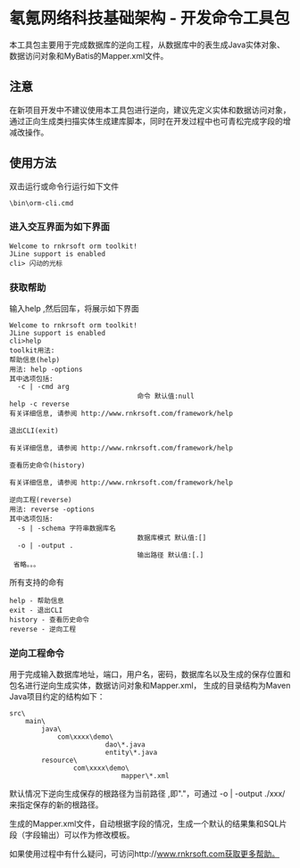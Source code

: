 # 氡氪网络科技基础架构 - 开发命令工具包
本工具包主要用于完成数据库的逆向工程，从数据库中的表生成Java实体对象、数据访问对象和MyBatis的Mapper.xml文件。
## 注意
在新项目开发中不建议使用本工具包进行逆向，建议先定义实体和数据访问对象，通过正向生成类扫描实体生成建库脚本，同时在开发过程中也可青松完成字段的增减改操作。

## 使用方法
双击运行或命令行运行如下文件
```
\bin\orm-cli.cmd
```

### 进入交互界面为如下界面

```
Welcome to rnkrsoft orm toolkit!
JLine support is enabled
cli> 闪动的光标

```

### 获取帮助
输入help ,然后回车，将展示如下界面
```
Welcome to rnkrsoft orm toolkit!
JLine support is enabled
cli>help
toolkit用法:
帮助信息(help)
用法: help -options
其中选项包括:
  -c | -cmd arg
                                命令 默认值:null
help -c reverse
有关详细信息, 请参阅 http://www.rnkrsoft.com/framework/help

退出CLI(exit)

有关详细信息, 请参阅 http://www.rnkrsoft.com/framework/help

查看历史命令(history)

有关详细信息, 请参阅 http://www.rnkrsoft.com/framework/help

逆向工程(reverse)
用法: reverse -options
其中选项包括:
  -s | -schema 字符串数据库名
                                数据库模式 默认值:[]
  -o | -output .
                                输出路径 默认值:[.]
 省略。。。

```

所有支持的命有
```
help - 帮助信息
exit - 退出CLI
history - 查看历史命令
reverse - 逆向工程
```

### 逆向工程命令
用于完成输入数据库地址，端口，用户名，密码，数据库名以及生成的保存位置和包名进行逆向生成实体，数据访问对象和Mapper.xml，
生成的目录结构为Maven Java项目约定的结构如下：
```
src\
    main\
        java\
            com\xxxx\demo\
                        dao\*.java
                        entity\*.java
        resource\
                com\xxxx\demo\
                            mapper\*.xml

```

默认情况下逆向生成保存的根路径为当前路径 ,即"."，可通过 -o | -output ./xxx/来指定保存的新的根路径。

生成的Mapper.xml文件，自动根据字段的情况，生成一个默认的结果集和SQL片段（字段输出）可以作为修改模板。

如果使用过程中有什么疑问，可访问http://www.rnkrsoft.com获取更多帮助。